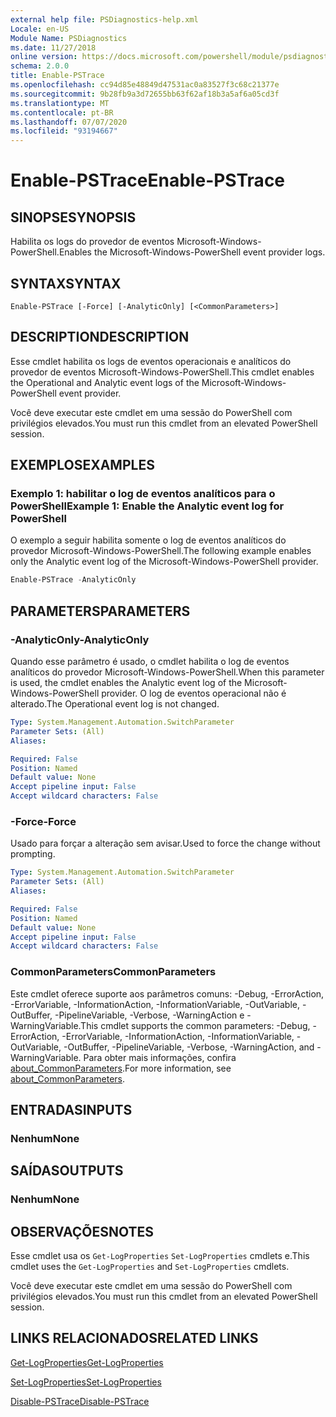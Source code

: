 ```yaml
---
external help file: PSDiagnostics-help.xml
Locale: en-US
Module Name: PSDiagnostics
ms.date: 11/27/2018
online version: https://docs.microsoft.com/powershell/module/psdiagnostics/enable-pstrace?view=powershell-7.1&WT.mc_id=ps-gethelp
schema: 2.0.0
title: Enable-PSTrace
ms.openlocfilehash: cc94d85e48849d47531ac0a83527f3c68c21377e
ms.sourcegitcommit: 9b28fb9a3d72655bb63f62af18b3a5af6a05cd3f
ms.translationtype: MT
ms.contentlocale: pt-BR
ms.lasthandoff: 07/07/2020
ms.locfileid: "93194667"
---
```

# <span data-ttu-id="04e59-102">Enable-PSTrace</span><span class="sxs-lookup"><span data-stu-id="04e59-102">Enable-PSTrace</span></span>

## <span data-ttu-id="04e59-103">SINOPSE</span><span class="sxs-lookup"><span data-stu-id="04e59-103">SYNOPSIS</span></span>
<span data-ttu-id="04e59-104">Habilita os logs do provedor de eventos Microsoft-Windows-PowerShell.</span><span class="sxs-lookup"><span data-stu-id="04e59-104">Enables the Microsoft-Windows-PowerShell event provider logs.</span></span>

## <span data-ttu-id="04e59-105">SYNTAX</span><span class="sxs-lookup"><span data-stu-id="04e59-105">SYNTAX</span></span>

```
Enable-PSTrace [-Force] [-AnalyticOnly] [<CommonParameters>]
```

## <span data-ttu-id="04e59-106">DESCRIPTION</span><span class="sxs-lookup"><span data-stu-id="04e59-106">DESCRIPTION</span></span>

<span data-ttu-id="04e59-107">Esse cmdlet habilita os logs de eventos operacionais e analíticos do provedor de eventos Microsoft-Windows-PowerShell.</span><span class="sxs-lookup"><span data-stu-id="04e59-107">This cmdlet enables the Operational and Analytic event logs of the Microsoft-Windows-PowerShell event provider.</span></span>

<span data-ttu-id="04e59-108">Você deve executar este cmdlet em uma sessão do PowerShell com privilégios elevados.</span><span class="sxs-lookup"><span data-stu-id="04e59-108">You must run this cmdlet from an elevated PowerShell session.</span></span>

## <span data-ttu-id="04e59-109">EXEMPLOS</span><span class="sxs-lookup"><span data-stu-id="04e59-109">EXAMPLES</span></span>

### <span data-ttu-id="04e59-110">Exemplo 1: habilitar o log de eventos analíticos para o PowerShell</span><span class="sxs-lookup"><span data-stu-id="04e59-110">Example 1: Enable the Analytic event log for PowerShell</span></span>

<span data-ttu-id="04e59-111">O exemplo a seguir habilita somente o log de eventos analíticos do provedor Microsoft-Windows-PowerShell.</span><span class="sxs-lookup"><span data-stu-id="04e59-111">The following example enables only the Analytic event log of the Microsoft-Windows-PowerShell provider.</span></span>

```powershell
Enable-PSTrace -AnalyticOnly
```

## <span data-ttu-id="04e59-112">PARAMETERS</span><span class="sxs-lookup"><span data-stu-id="04e59-112">PARAMETERS</span></span>

### <span data-ttu-id="04e59-113">-AnalyticOnly</span><span class="sxs-lookup"><span data-stu-id="04e59-113">-AnalyticOnly</span></span>

<span data-ttu-id="04e59-114">Quando esse parâmetro é usado, o cmdlet habilita o log de eventos analíticos do provedor Microsoft-Windows-PowerShell.</span><span class="sxs-lookup"><span data-stu-id="04e59-114">When this parameter is used, the cmdlet enables the Analytic event log of the Microsoft-Windows-PowerShell provider.</span></span> <span data-ttu-id="04e59-115">O log de eventos operacional não é alterado.</span><span class="sxs-lookup"><span data-stu-id="04e59-115">The Operational event log is not changed.</span></span>

```yaml
Type: System.Management.Automation.SwitchParameter
Parameter Sets: (All)
Aliases:

Required: False
Position: Named
Default value: None
Accept pipeline input: False
Accept wildcard characters: False
```

### <span data-ttu-id="04e59-116">-Force</span><span class="sxs-lookup"><span data-stu-id="04e59-116">-Force</span></span>

<span data-ttu-id="04e59-117">Usado para forçar a alteração sem avisar.</span><span class="sxs-lookup"><span data-stu-id="04e59-117">Used to force the change without prompting.</span></span>

```yaml
Type: System.Management.Automation.SwitchParameter
Parameter Sets: (All)
Aliases:

Required: False
Position: Named
Default value: None
Accept pipeline input: False
Accept wildcard characters: False
```

### <span data-ttu-id="04e59-118">CommonParameters</span><span class="sxs-lookup"><span data-stu-id="04e59-118">CommonParameters</span></span>
<span data-ttu-id="04e59-119">Este cmdlet oferece suporte aos parâmetros comuns: -Debug, -ErrorAction, -ErrorVariable, -InformationAction, -InformationVariable, -OutVariable, -OutBuffer, -PipelineVariable, -Verbose, -WarningAction e -WarningVariable.</span><span class="sxs-lookup"><span data-stu-id="04e59-119">This cmdlet supports the common parameters: -Debug, -ErrorAction, -ErrorVariable, -InformationAction, -InformationVariable, -OutVariable, -OutBuffer, -PipelineVariable, -Verbose, -WarningAction, and -WarningVariable.</span></span> <span data-ttu-id="04e59-120">Para obter mais informações, confira [about_CommonParameters](https://go.microsoft.com/fwlink/?LinkID=113216).</span><span class="sxs-lookup"><span data-stu-id="04e59-120">For more information, see [about_CommonParameters](https://go.microsoft.com/fwlink/?LinkID=113216).</span></span>

## <span data-ttu-id="04e59-121">ENTRADAS</span><span class="sxs-lookup"><span data-stu-id="04e59-121">INPUTS</span></span>

### <span data-ttu-id="04e59-122">Nenhum</span><span class="sxs-lookup"><span data-stu-id="04e59-122">None</span></span>

## <span data-ttu-id="04e59-123">SAÍDAS</span><span class="sxs-lookup"><span data-stu-id="04e59-123">OUTPUTS</span></span>

### <span data-ttu-id="04e59-124">Nenhum</span><span class="sxs-lookup"><span data-stu-id="04e59-124">None</span></span>

## <span data-ttu-id="04e59-125">OBSERVAÇÕES</span><span class="sxs-lookup"><span data-stu-id="04e59-125">NOTES</span></span>

<span data-ttu-id="04e59-126">Esse cmdlet usa os `Get-LogProperties` `Set-LogProperties` cmdlets e.</span><span class="sxs-lookup"><span data-stu-id="04e59-126">This cmdlet uses the `Get-LogProperties` and `Set-LogProperties` cmdlets.</span></span>

<span data-ttu-id="04e59-127">Você deve executar este cmdlet em uma sessão do PowerShell com privilégios elevados.</span><span class="sxs-lookup"><span data-stu-id="04e59-127">You must run this cmdlet from an elevated PowerShell session.</span></span>

## <span data-ttu-id="04e59-128">LINKS RELACIONADOS</span><span class="sxs-lookup"><span data-stu-id="04e59-128">RELATED LINKS</span></span>

[<span data-ttu-id="04e59-129">Get-LogProperties</span><span class="sxs-lookup"><span data-stu-id="04e59-129">Get-LogProperties</span></span>](Get-LogProperties.md)

[<span data-ttu-id="04e59-130">Set-LogProperties</span><span class="sxs-lookup"><span data-stu-id="04e59-130">Set-LogProperties</span></span>](Set-LogProperties.md)

[<span data-ttu-id="04e59-131">Disable-PSTrace</span><span class="sxs-lookup"><span data-stu-id="04e59-131">Disable-PSTrace</span></span>](Disable-PSTrace.md)

